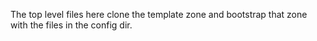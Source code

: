 The top level files here clone the template zone and bootstrap that zone with
the files in the config dir.
